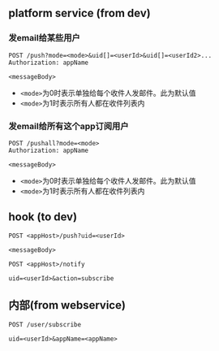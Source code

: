 
## platform service (from dev)

### 发email给某些用户


```
POST /push?mode=<mode>&uid[]=<userId>&uid[]=<userId2>...
Authorization: appName

<messageBody>
```

* `<mode>`为0时表示单独给每个收件人发邮件。此为默认值
* `<mode>`为1时表示所有人都在收件列表内

### 发email给所有这个app订阅用户


```
POST /pushall?mode=<mode>
Authorization: appName

<messageBody>
```

* `<mode>`为0时表示单独给每个收件人发邮件。此为默认值
* `<mode>`为1时表示所有人都在收件列表内

## hook (to dev)

```
POST <appHost>/push?uid=<userId>

<messageBody>
```

```
POST <appHost>/notify

uid=<userId>&action=subscribe
```


## 内部(from webservice)

```
POST /user/subscribe

uid=<userId>&appName=<appName>
```
